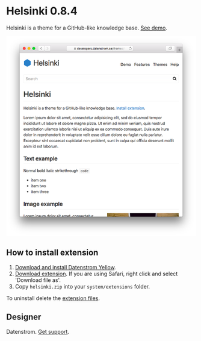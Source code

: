 Helsinki 0.8.4
==============
Helsinki is a theme for a GitHub-like knowledge base. [See demo](https://developers.datenstrom.se/themes/helsinki).

<p align="center"><img src="helsinki-screenshot.png?raw=true" alt="Screenshot"></p>

## How to install extension

1. [Download and install Datenstrom Yellow](https://github.com/datenstrom/yellow/).
2. [Download extension](https://github.com/datenstrom/yellow-extensions/raw/master/zip/helsinki.zip). If you are using Safari, right click and select 'Download file as'.
3. Copy `helsinki.zip` into your `system/extensions` folder.

To uninstall delete the [extension files](extension.ini).

## Designer

Datenstrom. [Get support](https://developers.datenstrom.se/help/support).
